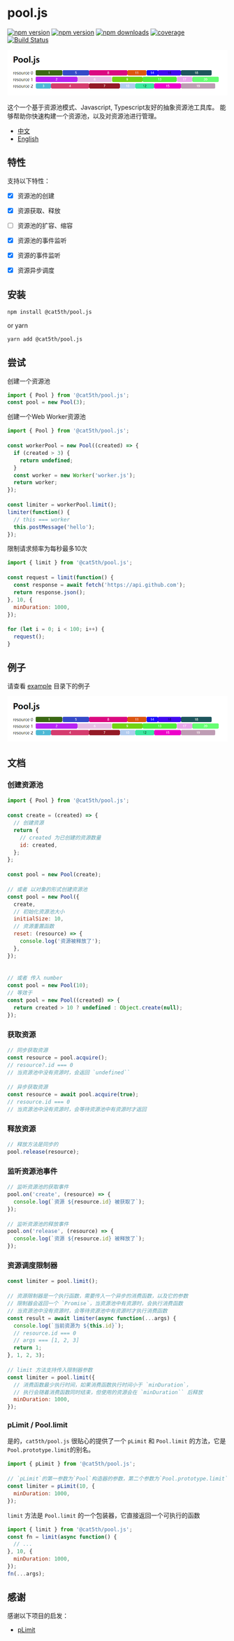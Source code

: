 # pool.js

[![npm version](https://img.shields.io/npm/v/@cat5th/pool.js.svg?style=flat-square)](https://www.npmjs.com/package/@cat5th/pool.js)
[![npm version](https://img.shields.io/npm/l/@cat5th/pool.js.svg?style=flat-square)](https://www.npmjs.com/package/@cat5th/pool.js)
[![npm downloads](https://img.shields.io/npm/dt/@cat5th/pool.js.svg?style=flat-square)](https://www.npmjs.com/package/@cat5th/pool.js)
[![coverage](https://img.shields.io/codecov/c/github/harvey-woo/pool.js.svg?style=flat-square)](https://codecov.io/gh/harvey-woo/pool.js)
[![Build Status](https://github.com/harvey-woo/pool.js/actions/workflows/npm-publish.yml/badge.svg)](https://github.com/harvey-woo/pool.js/actions/workflows/npm-publish.yml)

![example](./example.png)

这个一个基于资源池模式、Javascript, Typescript友好的抽象资源池工具库。
能够帮助你快速构建一个资源池，以及对资源池进行管理。


- [中文](./README_CN.md)
- [English](./README.md)


## 特性

支持以下特性：
- [x] 资源池的创建
- [x] 资源获取、释放
- [ ] 资源池的扩容、缩容
- [x] 资源池的事件监听
- [x] 资源的事件监听
- [x] 资源异步调度


## 安装

```bash
npm install @cat5th/pool.js
```
or yarn

```bash
yarn add @cat5th/pool.js
```

## 尝试


创建一个资源池

```javascript
import { Pool } from '@cat5th/pool.js';
const pool = new Pool(3);
```

创建一个Web Worker资源池

```javascript
import { Pool } from '@cat5th/pool.js';

const workerPool = new Pool((created) => {
  if (created > 3) {
    return undefined;
  }
  const worker = new Worker('worker.js');
  return worker;
});

const limiter = workerPool.limit();
limiter(function() {
  // this === worker
  this.postMessage('hello');
});
```

限制请求频率为每秒最多10次

```javascript
import { limit } from '@cat5th/pool.js';

const request = limit(function() {
  const response = await fetch('https://api.github.com');
  return response.json();
}, 10, {
  minDuration: 1000,
});

for (let i = 0; i < 100; i++) {
  request();
}
```

## 例子

请查看 [example](./example) 目录下的例子

![example](./example.png)


## 文档

### 创建资源池

```javascript
import { Pool } from '@cat5th/pool.js';

const create = (created) => {
  // 创建资源
  return {
    // created 为已创建的资源数量
    id: created,
  };
};

const pool = new Pool(create);

// 或者 以对象的形式创建资源池
const pool = new Pool({
  create,
  // 初始化资源池大小
  initialSize: 10,
  // 资源重置函数
  reset: (resource) => {
    console.log('资源被释放了');
  },
});


// 或者 传入 number
const pool = new Pool(10);
// 等效于
const pool = new Pool((created) => {
  return created > 10 ? undefined : Object.create(null);
});

```

### 获取资源

```javascript
// 同步获取资源
const resource = pool.acquire();
// resource?.id === 0
// 当资源池中没有资源时，会返回 `undefined``

// 异步获取资源
const resource = await pool.acquire(true);
// resource.id === 0
// 当资源池中没有资源时，会等待资源池中有资源时才返回

```

### 释放资源

```javascript
// 释放方法是同步的
pool.release(resource);
```

### 监听资源池事件

```javascript
// 监听资源池的获取事件
pool.on('create', (resource) => {
  console.log(`资源 ${resource.id} 被获取了`);
});

// 监听资源池的释放事件
pool.on('release', (resource) => {
  console.log(`资源 ${resource.id} 被释放了`);
});

```

### 资源调度限制器

```javascript
const limiter = pool.limit();

// 资源限制器是一个执行函数，需要传入一个异步的消费函数，以及它的参数
// 限制器会返回一个 `Promise`，当资源池中有资源时，会执行消费函数
// 当资源池中没有资源时，会等待资源池中有资源时才执行消费函数
const result = await limiter(async function(...args) {
  console.log(`当前资源为 ${this.id}`);
  // resource.id === 0
  // args === [1, 2, 3]
  return 1;
}, 1, 2, 3);

// limit 方法支持传入限制器参数
const limiter = pool.limit({
  // 消费函数最少执行时间，如果消费函数执行时间小于 `minDuration`，
  // 执行会随着消费函数同时结束，但使用的资源会在 `minDuration`` 后释放
  minDuration: 1000,
});

```

### pLimit / Pool.limit

是的，`cat5th/pool.js` 很贴心的提供了一个 `pLimit` 和 `Pool.limit` 的方法，它是`Pool.prototype.limit`的别名。

```javascript
import { pLimit } from '@cat5th/pool.js';

// `pLimit`的第一参数为`Pool`构造器的参数，第二个参数为`Pool.prototype.limit`的参数
const limiter = pLimit(10, {
  minDuration: 1000,
});
```

`limit` 方法是 `Pool.limit` 的一个包装器，它直接返回一个可执行的函数

```javascript
import { limit } from '@cat5th/pool.js';
const fn = limit(async function() {
  // ...
}, 10, {
  minDuration: 1000,
});
fn(...args);
```

## 感谢
感谢以下项目的启发：
- [pLimit](https://github.com/sindresorhus/p-limit)


